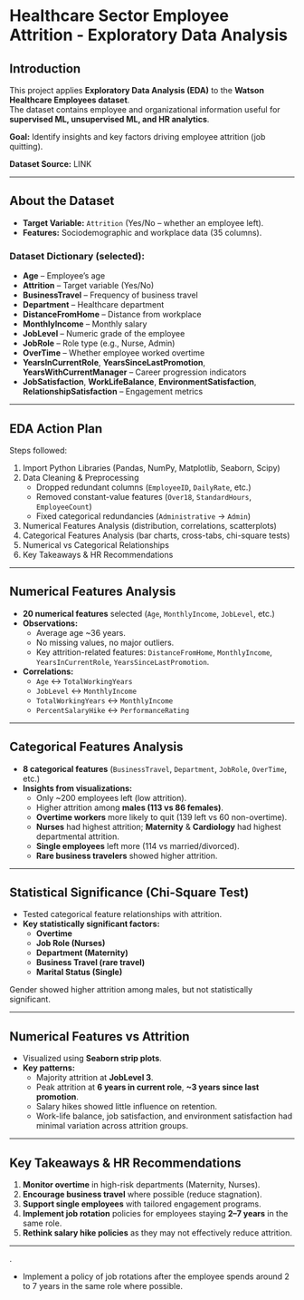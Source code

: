 # Healthcare Sector Employee Attrition - Exploratory Data Analysis

## Introduction
This project applies **Exploratory Data Analysis (EDA)** to the **Watson Healthcare Employees dataset**.  
The dataset contains employee and organizational information useful for **supervised ML, unsupervised ML, and HR analytics**.  

**Goal:** Identify insights and key factors driving employee attrition (job quitting).

**Dataset Source:** LINK  

---

## About the Dataset
- **Target Variable:** `Attrition` (Yes/No – whether an employee left).  
- **Features:** Sociodemographic and workplace data (35 columns).  

### Dataset Dictionary (selected):
- **Age** – Employee’s age  
- **Attrition** – Target variable (Yes/No)  
- **BusinessTravel** – Frequency of business travel  
- **Department** – Healthcare department  
- **DistanceFromHome** – Distance from workplace  
- **MonthlyIncome** – Monthly salary  
- **JobLevel** – Numeric grade of the employee  
- **JobRole** – Role type (e.g., Nurse, Admin)  
- **OverTime** – Whether employee worked overtime  
- **YearsInCurrentRole**, **YearsSinceLastPromotion**, **YearsWithCurrentManager** – Career progression indicators  
- **JobSatisfaction**, **WorkLifeBalance**, **EnvironmentSatisfaction**, **RelationshipSatisfaction** – Engagement metrics  

---

## EDA Action Plan
Steps followed:  
1. Import Python Libraries (Pandas, NumPy, Matplotlib, Seaborn, Scipy)  
2. Data Cleaning & Preprocessing  
   - Dropped redundant columns (`EmployeeID`, `DailyRate`, etc.)  
   - Removed constant-value features (`Over18`, `StandardHours`, `EmployeeCount`)  
   - Fixed categorical redundancies (`Administrative` → `Admin`)  
3. Numerical Features Analysis (distribution, correlations, scatterplots)  
4. Categorical Features Analysis (bar charts, cross-tabs, chi-square tests)  
5. Numerical vs Categorical Relationships  
6. Key Takeaways & HR Recommendations  

---

## Numerical Features Analysis
- **20 numerical features** selected (`Age`, `MonthlyIncome`, `JobLevel`, etc.)  
- **Observations:**  
  - Average age ~36 years.  
  - No missing values, no major outliers.  
  - Key attrition-related features: `DistanceFromHome`, `MonthlyIncome`, `YearsInCurrentRole`, `YearsSinceLastPromotion`.  
- **Correlations:**  
  - `Age` ↔ `TotalWorkingYears`  
  - `JobLevel` ↔ `MonthlyIncome`  
  - `TotalWorkingYears` ↔ `MonthlyIncome`  
  - `PercentSalaryHike` ↔ `PerformanceRating`  

---

## Categorical Features Analysis
- **8 categorical features** (`BusinessTravel`, `Department`, `JobRole`, `OverTime`, etc.)  
- **Insights from visualizations:**  
  - Only ~200 employees left (low attrition).  
  - Higher attrition among **males (113 vs 86 females)**.  
  - **Overtime workers** more likely to quit (139 left vs 60 non-overtime).  
  - **Nurses** had highest attrition; **Maternity** & **Cardiology** had highest departmental attrition.  
  - **Single employees** left more (114 vs married/divorced).  
  - **Rare business travelers** showed higher attrition.  

---

## Statistical Significance (Chi-Square Test)
- Tested categorical feature relationships with attrition.  
- **Key statistically significant factors:**  
  - **Overtime**  
  - **Job Role (Nurses)**  
  - **Department (Maternity)**  
  - **Business Travel (rare travel)**  
  - **Marital Status (Single)**  

Gender showed higher attrition among males, but not statistically significant.  

---

## Numerical Features vs Attrition
- Visualized using **Seaborn strip plots**.  
- **Key patterns:**  
  - Majority attrition at **JobLevel 3**.  
  - Peak attrition at **6 years in current role**, **~3 years since last promotion**.  
  - Salary hikes showed little influence on retention.  
  - Work-life balance, job satisfaction, and environment satisfaction had minimal variation across attrition groups.  

---

## Key Takeaways & HR Recommendations
1. **Monitor overtime** in high-risk departments (Maternity, Nurses).  
2. **Encourage business travel** where possible (reduce stagnation).  
3. **Support single employees** with tailored engagement programs.  
4. **Implement job rotation** policies for employees staying **2–7 years** in the same role.  
5. **Rethink salary hike policies** as they may not effectively reduce attrition.  

---
. 
- Implement a policy of job rotations after the employee spends around 2 to 7 years in the same role where possible.
